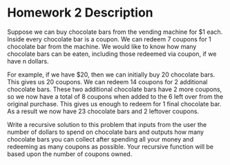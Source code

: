 # Homework 2 Description

Suppose we can buy chocolate bars from the vending machine for $1 each. Inside every chocolate bar is a coupon. We can redeem 7 coupons for 1 chocolate bar from the machine. We would like to know how many chocolate bars can be eaten, including those redeemed via coupon, if we have n dollars.

For example, if we have $20, then we can initially buy 20 chocolate bars. This gives us 20 coupons. We can redeem 14 coupons for 2 additional chocolate bars. These two additional chocolate bars have 2 more coupons, so we now have a total of 8 coupons when added to the 6 left over from the original purchase. This gives us enough to redeem for 1 final chocolate bar. As a result we now have 23 chocolate bars and 2 leftover coupons.

Write a recursive solution to this problem that inputs from the user the number of dollars to spend on chocolate bars and outputs how many chocolate bars you can collect after spending all your money and redeeming as many coupons as possible. Your recursive function will be based upon the number of coupons owned.
